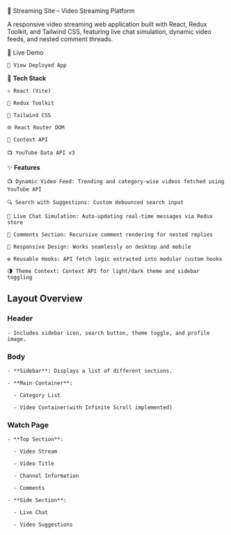 🎥 Streaming Site – Video Streaming Platform

A responsive video streaming web application built with React, Redux Toolkit, and Tailwind CSS, featuring live chat simulation, dynamic video feeds, and nested comment threads.


🚀 Live Demo
  
    🔗 View Deployed App
  

🧠 **Tech Stack**
  
    ⚛️ React (Vite)
  
    🧰 Redux Toolkit
  
    🎨 Tailwind CSS
  
    🌐 React Router DOM
  
    🧩 Context API  
  
    📺 YouTube Data API v3
  

✨ **Features**
  
    📺 Dynamic Video Feed: Trending and category-wise videos fetched using YouTube API
  
    🔍 Search with Suggestions: Custom debounced search input
  
    💬 Live Chat Simulation: Auto-updating real-time messages via Redux store
  
    💭 Comments Section: Recursive comment rendering for nested replies
    
    🎨 Responsive Design: Works seamlessly on desktop and mobile
  
    ⚙️ Reusable Hooks: API fetch logic extracted into modular custom hooks
  
    🌗 Theme Context: Context API for light/dark theme and sidebar toggling


## **Layout Overview**

  ### Header
    
    - Includes sidebar icon, search button, theme toggle, and profile image.

  ### Body
    
    - **Sidebar**: Displays a list of different sections.
    
    - **Main Container**:
      
      - Category List
      
      - Video Container(with Infinite Scroll implemented)

  ### Watch Page
    
    - **Top Section**:
      
      - Video Stream
      
      - Video Title
      
      - Channel Information
      
      - Comments

    - **Side Section**:
      
      - Live Chat
      
      - Video Suggestions